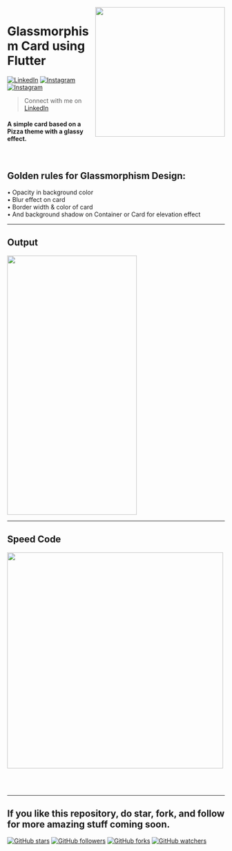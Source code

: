 <img src="https://user-images.githubusercontent.com/62079355/124397520-d7e04c80-dd2d-11eb-90ed-264159f7f99a.PNG" align="right" style: height=300 width=300/>

# Glassmorphism Card using Flutter <br> 
[![LinkedIn](https://img.shields.io/twitter/url?label=%40ritik-saxena&logo=LinkedIn&style=social&url=https://www.linkedin.com/in/ritik-saxena)](https://www.linkedin.com/in/ritik-saxena)&nbsp;[![Instagram](https://img.shields.io/twitter/url?label=%40ritiksaxenaofficial&logo=Instagram&style=social&url=https%3A%2F%2Fwww.instagram.com%2Fritiksaxenaofficial%2F)](https://www.instagram.com/ritiksaxenaofficial/)&nbsp;[![Instagram](https://img.shields.io/twitter/url?label=%40ultimateflutter&logo=Instagram&style=social&url=https%3A%2F%2Fwww.instagram.com%2Fultimateflutter%2F)](https://www.instagram.com/ultimateflutter/)
> Connect with me on <a href='https://www.linkedin.com/in/ritik-saxena'>LinkedIn</a>


#### A simple card based on a Pizza theme with a glassy effect.
<br>

## Golden rules for Glassmorphism Design:
<span>&#8226;</span> Opacity in background color <br>
<span>&#8226;</span> Blur effect on card <br>
<span>&#8226;</span> Border width & color of card <br>
<span>&#8226;</span> And background shadow on Container or Card for elevation effect <br>

---
## Output
<img src="https://user-images.githubusercontent.com/62079355/124398244-4c1cef00-dd32-11eb-8b47-c2d9821a9cc5.PNG" height=600, width=300>

---
## Speed Code
<img src="https://user-images.githubusercontent.com/62079355/124396976-8edac900-dd2a-11eb-95ae-165e17094f04.gif" height=500, width=500>

<br><br>

---
If you like this repository, do star, fork, and follow for more amazing stuff coming soon.
---
[![GitHub stars](https://img.shields.io/github/stars/Ritik-Saxena/Design_to_Code-Flutter?style=social)](https://github.com/Ritik-Saxena/ultimateflutter)
[![GitHub followers](https://img.shields.io/github/followers/Ritik-Saxena?label=Followers&style=social)](https://github.com/Ritik-Saxena?tab=followers)
[![GitHub forks](https://img.shields.io/github/forks/Ritik-Saxena/ultimateflutter?style=social)](https://github.com/Ritik-Saxena/ultimateflutter)
[![GitHub watchers](https://img.shields.io/github/watchers/Ritik-Saxena/ultimateflutter?style=social)](https://github.com/Ritik-Saxena/ultimateflutter)
